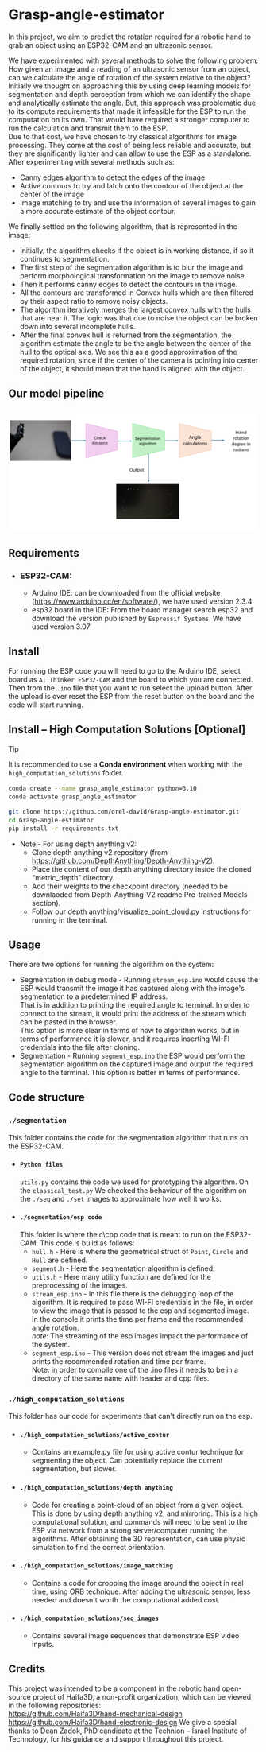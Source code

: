 # Grasp-angle-estimator
In this project, we aim to predict the rotation required for a robotic hand to grab an object using an ESP32-CAM and an ultrasonic sensor.

We have experimented with several methods to solve the following problem: <br />
How given an image and a reading of an ultrasonic sensor from an object, can we calculate the angle of rotation of the system relative to the object?<br />
Initially we thought on approaching this by using deep learning models for segmentation and depth perception from which we can identify the shape and analytically estimate the angle.
But, this approach was problematic due to its compute requirements that made it infeasible for the ESP to run the computation on its own. 
That would have required a stronger computer to run the calculation and transmit them to the ESP.
<br />
Due to that cost, we have chosen to try classical algorithms for image processing.
They come at the cost of being less reliable and accurate, but they are significantly lighter and can allow to use the ESP as a standalone.
After experimenting with several methods such as: 
* Canny edges algorithm to detect the edges of the image
* Active contours to try and latch onto the contour of the object at the center of the image
* Image matching to try and use the information of several images to gain a more accurate estimate of the object contour.

We finally settled on the following algorithm, that is represented in the image:
* Initially, the algorithm checks if the object is in working distance, if so it continues to segmentation. 
* The first step of the segmentation algorithm is to blur the image and perform morphological transformation on the image to remove noise.
* Then it performs canny edges to detect the contours in the image.
* All the contours are transformed in Convex hulls which are then filtered by their aspect ratio to remove noisy objects.
* The algorithm iteratively merges the largest convex hulls with the hulls that are near it. The logic was that due to noise the object can be broken down into several incomplete hulls.
* After the final convex hull is returned from the segmentation, the algorithm estimate the angle to be the angle between the center of the hull to the optical axis.
We see this as a good approximation of the required rotation, since if the center of the camera is pointing into center of the object, it should mean that the hand is aligned with the object.
## Our model pipeline
![Image of our model pipeline](/images/Pipe.png)

## Requirements
* ### ESP32-CAM:
  * Arduino IDE: can be downloaded from the official website (https://www.arduino.cc/en/software/), we have used version 2.3.4
  * esp32 board in the IDE: From the board manager search esp32 and download the version published by `Espressif Systems`. We have used version 3.07
  
## Install
For running the ESP code you will need to go to the Arduino IDE, select board as `AI Thinker ESP32-CAM` and the board to which you are connected.<br />
Then from the `.ino` file that you want to run select the upload button. After the upload is over reset the ESP from the reset button on the board and the code will start running.

## Install – High Computation Solutions [Optional]
> [!TIP]
> It is recommended to use a **Conda environment** when working with the `high_computation_solutions` folder.

```bash
conda create --name grasp_angle_estimator python=3.10
conda activate grasp_angle_estimator
```

```bash
git clone https://github.com/orel-david/Grasp-angle-estimator.git
cd Grasp-angle-estimator
pip install -r requirements.txt
```

* Note - For using depth anything v2:
    * Clone depth anything v2 repository (from https://github.com/DepthAnything/Depth-Anything-V2).
    * Place the content of our depth anything directory inside the cloned "metric_depth" directory.
    * Add their weights to the checkpoint directory (needed to be downlaoded from Depth-Anything-V2 readme Pre-trained Models section).
    * Follow our depth anything/visualize_point_cloud.py instructions for running in the terminal.

## Usage
There are two options for running the algorithm on the system:
* Segmentation in debug mode - Running `stream_esp.ino` would cause the ESP would transmit the image it has captured along with the image's segmentation to a predetermined IP address. <br />
That is in addition to printing the required angle to terminal. In order to connect to the stream, it would print the address of the stream which can be pasted in the browser.<br />
This option is more clear in terms of how to algorithm works, but in terms of performance it is slower, and it requires inserting WI-FI credentials into the file after cloning.
* Segmentation - Running `segment_esp.ino` the ESP would perform the segmentation algorithm on the captured image and output the required angle to the terminal. This option is better in terms of performance.

## Code structure
### `./segmentation`
This folder contains the code for the segmentation algorithm that runs on the ESP32-CAM.
* #### `Python files`
  `utils.py` contains the code we used for prototyping the algorithm. On the `classical_test.py` We checked the behaviour of the algorithm on the `./seq` and `./set` images to approximate how well it works.
* #### `./segmentation/esp code`
  This folder is where the c\cpp code that is meant to run on the ESP32-CAM. This code is build as follows:
  * `hull.h` - Here is where the geometrical struct of `Point`, `Circle` and `Hull` are defined.
  * `segment.h` - Here the segmentation algorithm is defined.
  * `utils.h` - Here many utility function are defined for the preprocessing of the images.
  * `stream_esp.ino` - In this file there is the debugging loop of the algorithm. It is required to pass WI-FI credentials in the file, in order to view the image that is passed to the esp and segmented image. <br />
  In the console it prints the time per frame and the recommended angle rotation. <br />
  *note*: The streaming of the esp images impact the performance of the system.
  * `segment_esp.ino` - This version does not stream the images and just prints the recommended rotation and time per frame.<br />
  Note: in order to compile one of the .ino files it needs to be in a directory of the same name with header and cpp files. 

### `./high_computation_solutions`
This folder has our code for experiments that can't directly run on the esp.<br />

* #### `./high_computation_solutions/active_contur`
    * Contains an example.py file for using active contur technique for segmenting the object.
      Can potentially replace the current segmentation, but slower.
* #### `./high_computation_solutions/depth anything`
    * Code for creating a point-cloud of an object from a given object.
      This is done by using depth anything v2, and mirroring.
      This is a high computational solution, and commands will need to be sent to the ESP via network from a strong server/computer running the algorithms.
      After obtaining the 3D representation, can use physic simulation to find the correct orientation.
* #### `./high_computation_solutions/image_matching`
    * Contains a code for cropping the image around the object in real time, using ORB technique.
      After adding the ultrasonic sensor, less needed and doesn't worth the computational added cost.
* #### `./high_computation_solutions/seq_images`
    * Contains several image sequences that demonstrate ESP video inputs.

## Credits
This project was intended to be a component in the robotic hand open-source project of Haifa3D, a non-profit organization, which can be viewed in the following repositories: <br />
https://github.com/Haifa3D/hand-mechanical-design
https://github.com/Haifa3D/hand-electronic-design
We give a special thanks to Dean Zadok, PhD candidate at the Technion – Israel Institute of Technology, for his guidance and support throughout this project.

